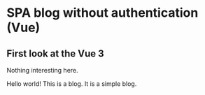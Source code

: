 # SPA blog without authentication (Vue)

## First look at the Vue 3

Nothing interesting here.

Hello world! This is a blog. It is a simple blog. 